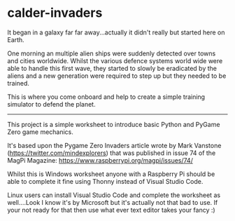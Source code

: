 # calder-invaders
It began in a galaxy far far away...actually it didn't really but started here on Earth.

One morning an multiple alien ships were suddenly detected over towns and cities worldwide. Whilst the various defence systems world wide were able to handle this first wave, they started to slowly be eradicated by the aliens and a new generation were required to step up but they needed to be trained.

This is where you come onboard and help to create a simple training simulator to defend the planet.



<hr>

This project is a simple worksheet to introduce basic Python and PyGame Zero game mechanics. 

It's based upon the Pygame Zero Invaders article wrote by Mark Vanstone (https://twitter.com/mindexplorers) that was published in issue 74 of the MagPi Magazine:
https://www.raspberrypi.org/magpi/issues/74/


Whilst this is Windows worksheet anyone with a Raspberry Pi should be able to complete it fine using Thonny instead of Visual Studio Code.

Linux users can install Visual Studio Code and complete the worksheet as well....Look I know it's by Microsoft but it's actually not that bad to use. If your not ready for that then use what ever text editor takes your fancy :) 

